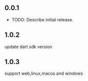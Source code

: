## 0.0.1

* TODO: Describe initial release.

## 1.0.2 
update dart sdk version
## 1.0.3

support web,linux,macos and windows

